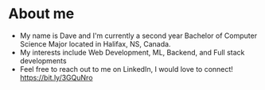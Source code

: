# About me

* My name is Dave and I'm currently a second year Bachelor of Computer Science Major located in Halifax, NS, Canada.
* My interests include Web Development, ML, Backend, and Full stack developments
* Feel free to reach out to me on LinkedIn, I would love to connect! https://bit.ly/3GQuNro

<!---
Davec876/Davec876 is a ✨ special ✨ repository because its `README.md` (this file) appears on your GitHub profile.
You can click the Preview link to take a look at your changes.
--->
